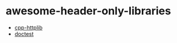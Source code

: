 # awesome-header-only-libraries

* [cpp-httplib](https://github.com/yhirose/cpp-httplib)
* [doctest](https://github.com/doctest/doctest)
